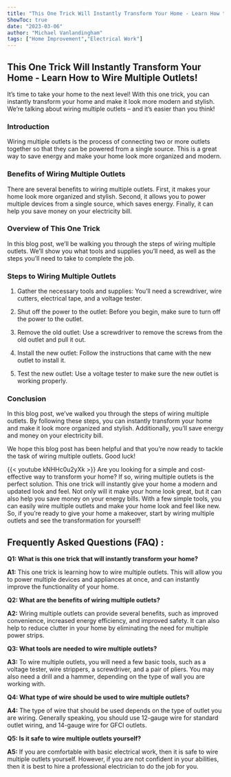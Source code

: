 ```yaml
---
title: "This One Trick Will Instantly Transform Your Home - Learn How to Wire Multiple Outlets!"
ShowToc: true 
date: "2023-03-06"
author: "Michael Vanlandingham" 
tags: ["Home Improvement","Electrical Work"]
---
```

## This One Trick Will Instantly Transform Your Home - Learn How to Wire Multiple Outlets! 

It’s time to take your home to the next level! With this one trick, you can instantly transform your home and make it look more modern and stylish. We’re talking about wiring multiple outlets – and it’s easier than you think!

### Introduction

Wiring multiple outlets is the process of connecting two or more outlets together so that they can be powered from a single source. This is a great way to save energy and make your home look more organized and modern. 

### Benefits of Wiring Multiple Outlets

There are several benefits to wiring multiple outlets. First, it makes your home look more organized and stylish. Second, it allows you to power multiple devices from a single source, which saves energy. Finally, it can help you save money on your electricity bill. 

### Overview of This One Trick

In this blog post, we’ll be walking you through the steps of wiring multiple outlets. We’ll show you what tools and supplies you’ll need, as well as the steps you’ll need to take to complete the job. 

### Steps to Wiring Multiple Outlets

1. Gather the necessary tools and supplies: You’ll need a screwdriver, wire cutters, electrical tape, and a voltage tester. 

2. Shut off the power to the outlet: Before you begin, make sure to turn off the power to the outlet. 

3. Remove the old outlet: Use a screwdriver to remove the screws from the old outlet and pull it out. 

4. Install the new outlet: Follow the instructions that came with the new outlet to install it. 

5. Test the new outlet: Use a voltage tester to make sure the new outlet is working properly. 

### Conclusion

In this blog post, we’ve walked you through the steps of wiring multiple outlets. By following these steps, you can instantly transform your home and make it look more organized and stylish. Additionally, you’ll save energy and money on your electricity bill. 

We hope this blog post has been helpful and that you’re now ready to tackle the task of wiring multiple outlets. Good luck!

{{< youtube kNHHc0u2yXk >}} 
Are you looking for a simple and cost-effective way to transform your home? If so, wiring multiple outlets is the perfect solution. This one trick will instantly give your home a modern and updated look and feel. Not only will it make your home look great, but it can also help you save money on your energy bills. With a few simple tools, you can easily wire multiple outlets and make your home look and feel like new. So, if you’re ready to give your home a makeover, start by wiring multiple outlets and see the transformation for yourself!

## Frequently Asked Questions (FAQ) :
**Q1: What is this one trick that will instantly transform your home?**

**A1:** This one trick is learning how to wire multiple outlets. This will allow you to power multiple devices and appliances at once, and can instantly improve the functionality of your home.

**Q2: What are the benefits of wiring multiple outlets?**

**A2:** Wiring multiple outlets can provide several benefits, such as improved convenience, increased energy efficiency, and improved safety. It can also help to reduce clutter in your home by eliminating the need for multiple power strips.

**Q3: What tools are needed to wire multiple outlets?**

**A3:** To wire multiple outlets, you will need a few basic tools, such as a voltage tester, wire strippers, a screwdriver, and a pair of pliers. You may also need a drill and a hammer, depending on the type of wall you are working with.

**Q4: What type of wire should be used to wire multiple outlets?**

**A4:** The type of wire that should be used depends on the type of outlet you are wiring. Generally speaking, you should use 12-gauge wire for standard outlet wiring, and 14-gauge wire for GFCI outlets.

**Q5: Is it safe to wire multiple outlets yourself?**

**A5:** If you are comfortable with basic electrical work, then it is safe to wire multiple outlets yourself. However, if you are not confident in your abilities, then it is best to hire a professional electrician to do the job for you.





